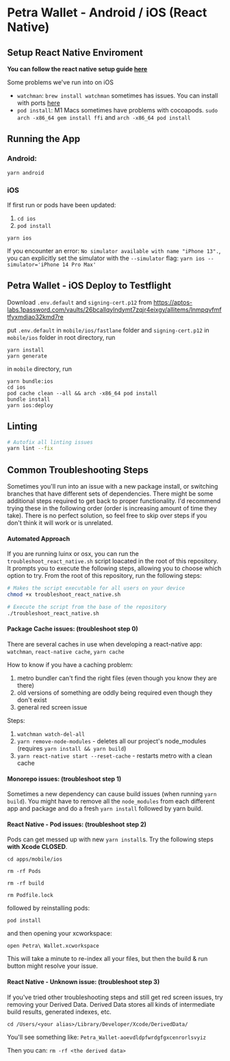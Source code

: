 [//]: # 'Copyright (c) Aptos'
[//]: # 'SPDX-License-Identifier: Apache-2.0'

# Petra Wallet - Android / iOS (React Native)

## Setup React Native Enviroment

**You can follow the react native setup guide [here](https://reactnative.dev/docs/environment-setup)**

Some problems we've run into on iOS

- `watchman`: `brew install watchman` sometimes has issues. You can install with ports [here](https://ports.macports.org/port/watchman/)
- `pod install`: M1 Macs sometimes have problems with cocoapods. `sudo arch -x86_64 gem install ffi` and `arch -x86_64 pod install`

## Running the App

### Android:

`yarn android`

### iOS

If first run or pods have been updated:

1. `cd ios`
2. `pod install`

`yarn ios`

If you encounter an error: `No simulator available with name "iPhone 13".`, you can explicitly set the simulator with the `--simulator` flag: `yarn ios --simulator='iPhone 14 Pro Max'`

## Petra Wallet - iOS Deploy to Testflight

Download `.env.default` and `signing-cert.p12` from https://aptos-labs.1password.com/vaults/26bcallqylndymt7zqjr4eixgy/allitems/lnmpqvfmftfyxmdiao32kmd7re

put  `.env.default` in `mobile/ios/fastlane` folder and `signing-cert.p12` in `mobile/ios` folder
in root directory, run 

```
yarn install
yarn generate
```

in `mobile` directory, run 

```
yarn bundle:ios
cd ios
pod cache clean --all && arch -x86_64 pod install
bundle install
yarn ios:deploy 
```

## Linting

```bash
# Autofix all linting issues
yarn lint --fix
```

## Common Troubleshooting Steps

Sometimes you'll run into an issue with a new package install, or switching branches that have different sets of dependencies. There might be some additional steps required to get back to proper functionality. I'd recommend trying these in the following order (order is increasing amount of time they take). There is no perfect solution, so feel free to skip over steps if you don't think it will work or is unrelated.

#### Automated Approach

If you are running luinx or osx, you can run the `troubleshoot_react_native.sh` script loacated in the root of this repository. It prompts you to execute the following steps, allowing you to choose which option to try. From the root of this repository, run the following steps:

```bash
# Makes the script executable for all users on your device
chmod +x troubleshoot_react_native.sh

# Execute the script from the base of the repository
./troubleshoot_react_native.sh
```

#### Package Cache issues: (troubleshoot step 0)

There are several caches in use when developing a react-native app: `watchman`, `react-native cache`, `yarn cache`

How to know if you have a caching problem:

1. metro bundler can't find the right files (even though you know they are there)
2. old versions of something are oddly being required even though they don't exist
3. general red screen issue

Steps:

1. `watchman watch-del-all`
2. `yarn remove-node-modules` - deletes all our project's node_modules (requires `yarn install && yarn build`)
3. `yarn react-native start --reset-cache` - restarts metro with a clean cache

#### Monorepo issues: (troubleshoot step 1)

Sometimes a new dependency can cause build issues (when running `yarn build`). You might have to remove all the `node_modules` from each different app and package and do a fresh `yarn install` followed by yarn build.

#### React Native - Pod issues: (troubleshoot step 2)

Pods can get messed up with new `yarn install`s. Try the following steps **with Xcode CLOSED**.

`cd apps/mobile/ios`

`rm -rf Pods`

`rm -rf build`

`rm Podfile.lock`

followed by reinstalling pods:

`pod install`

and then opening your xcworkspace:

`open Petra\ Wallet.xcworkspace`

This will take a minute to re-index all your files, but then the build & run button might resolve your issue.

#### React Native - Unknown issue: (troubleshoot step 3)

If you've tried other troubleshooting steps and still get red screen issues, try removing your Derived Data. Derived Data stores all kinds of intermediate build results, generated indexes, etc.

`cd /Users/<your alias>/Library/Developer/Xcode/DerivedData/`

You'll see something like:
`Petra_Wallet-aoevdldpfwrdgfgxcenrorlsvyiz`

Then you can: `rm -rf <the derived data>`
